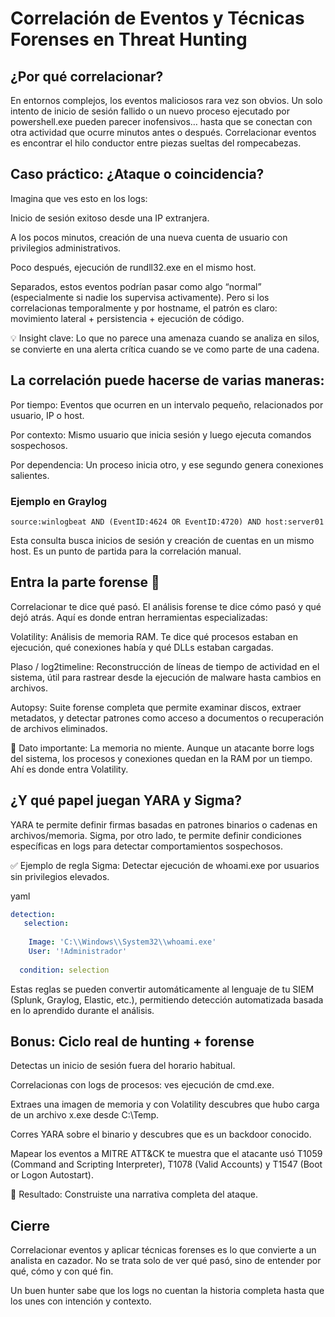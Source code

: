 # Correlación de Eventos y Técnicas Forenses en Threat Hunting

## ¿Por qué correlacionar?
En entornos complejos, los eventos maliciosos rara vez son obvios. Un solo intento de inicio de sesión fallido o un nuevo proceso ejecutado por powershell.exe pueden parecer inofensivos… hasta que se conectan con otra actividad que ocurre minutos antes o después.
Correlacionar eventos es encontrar el hilo conductor entre piezas sueltas del rompecabezas.

## Caso práctico: ¿Ataque o coincidencia?
Imagina que ves esto en los logs:

Inicio de sesión exitoso desde una IP extranjera.

A los pocos minutos, creación de una nueva cuenta de usuario con privilegios administrativos.

Poco después, ejecución de rundll32.exe en el mismo host.

Separados, estos eventos podrían pasar como algo “normal” (especialmente si nadie los supervisa activamente).
Pero si los correlacionas temporalmente y por hostname, el patrón es claro: movimiento lateral + persistencia + ejecución de código.

💡 Insight clave: Lo que no parece una amenaza cuando se analiza en silos, se convierte en una alerta crítica cuando se ve como parte de una cadena.

## La correlación puede hacerse de varias maneras:

Por tiempo: Eventos que ocurren en un intervalo pequeño, relacionados por usuario, IP o host.

Por contexto: Mismo usuario que inicia sesión y luego ejecuta comandos sospechosos.

Por dependencia: Un proceso inicia otro, y ese segundo genera conexiones salientes.

### Ejemplo en Graylog

```Graylog
source:winlogbeat AND (EventID:4624 OR EventID:4720) AND host:server01
````
Esta consulta busca inicios de sesión y creación de cuentas en un mismo host. Es un punto de partida para la correlación manual.

## Entra la parte forense 🧬
Correlacionar te dice qué pasó. El análisis forense te dice cómo pasó y qué dejó atrás.
Aquí es donde entran herramientas especializadas:

Volatility: Análisis de memoria RAM. Te dice qué procesos estaban en ejecución, qué conexiones había y qué DLLs estaban cargadas.

Plaso / log2timeline: Reconstrucción de líneas de tiempo de actividad en el sistema, útil para rastrear desde la ejecución de malware hasta cambios en archivos.

Autopsy: Suite forense completa que permite examinar discos, extraer metadatos, y detectar patrones como acceso a documentos o recuperación de archivos eliminados.

🧠 Dato importante: La memoria no miente. Aunque un atacante borre logs del sistema, los procesos y conexiones quedan en la RAM por un tiempo. Ahí es donde entra Volatility.

## ¿Y qué papel juegan YARA y Sigma?
YARA te permite definir firmas basadas en patrones binarios o cadenas en archivos/memoria.
Sigma, por otro lado, te permite definir condiciones específicas en logs para detectar comportamientos sospechosos.

✅ Ejemplo de regla Sigma: Detectar ejecución de whoami.exe por usuarios sin privilegios elevados.

yaml
````yaml
detection:
   selection:
  
    Image: 'C:\\Windows\\System32\\whoami.exe'
    User: '!Administrador'
    
  condition: selection
 ```` 
Estas reglas se pueden convertir automáticamente al lenguaje de tu SIEM (Splunk, Graylog, Elastic, etc.), permitiendo detección automatizada basada en lo aprendido durante el análisis.


## Bonus: Ciclo real de hunting + forense
Detectas un inicio de sesión fuera del horario habitual.

Correlacionas con logs de procesos: ves ejecución de cmd.exe.

Extraes una imagen de memoria y con Volatility descubres que hubo carga de un archivo x.exe desde C:\\Temp.

Corres YARA sobre el binario y descubres que es un backdoor conocido.

Mapear los eventos a MITRE ATT&CK te muestra que el atacante usó T1059 (Command and Scripting Interpreter), T1078 (Valid Accounts) y T1547 (Boot or Logon Autostart).

🎯 Resultado: Construiste una narrativa completa del ataque.

## Cierre
Correlacionar eventos y aplicar técnicas forenses es lo que convierte a un analista en cazador. No se trata solo de ver qué pasó, sino de entender por qué, cómo y con qué fin.

Un buen hunter sabe que los logs no cuentan la historia completa hasta que los unes con intención y contexto.
